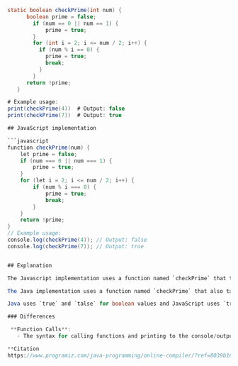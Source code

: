 

```Java
static boolean checkPrime(int num) {
      boolean prime = false;
        if (num == 0 || num == 1) {
            prime = true;
        }
        for (int i = 2; i <= num / 2; i++) {
          if (num % i == 0) {
            prime = true;
            break;
          }
        }
      return !prime;
   }

# Example usage:
print(checkPrime(4))  # Output: false
print(checkPrime(7))  # Output: true

## JavaScript implementation

```javascript
function checkPrime(num) {
    let prime = false;
    if (num === 0 || num === 1) {
        prime = true;
    }
    for (let i = 2; i <= num / 2; i++) {
        if (num % i === 0) {
            prime = true;
            break;
        }
    }
    return !prime;
}
// Example usage:
console.log(checkPrime(4)); // Output: false
console.log(checkPrime(7)); // Output: true


## Explanation

The Javascript implementation uses a function named `checkPrime` that takes a single argument `number`. It returns `True` if the number is prime, otherwise, it returns `False`.

The Java implementation uses a function named `checkPrime` that also takes a single argument `int number`. It returns `true` if the number is Prime and `false` otherwise.

Java uses `true` and `talse` for boolean values and JavaScript uses `true` and `false`.

### Differences

 **Function Calls**:
   - The syntax for calling functions and printing to the console/output is slightly different. Java uses `print()`, while JavaScript uses `console.log()`.

**Citation
https://www.programiz.com/java-programming/online-compiler/?ref=8039b165